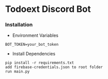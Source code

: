 # Todoext Discord Bot

### Installation

- Environment Variables

```env
BOT_TOKEN=your_bot_token
```

- Install Dependencies

```
pip install -r requirements.txt
add firebase-credentials.json to root folder
run main.py
```
